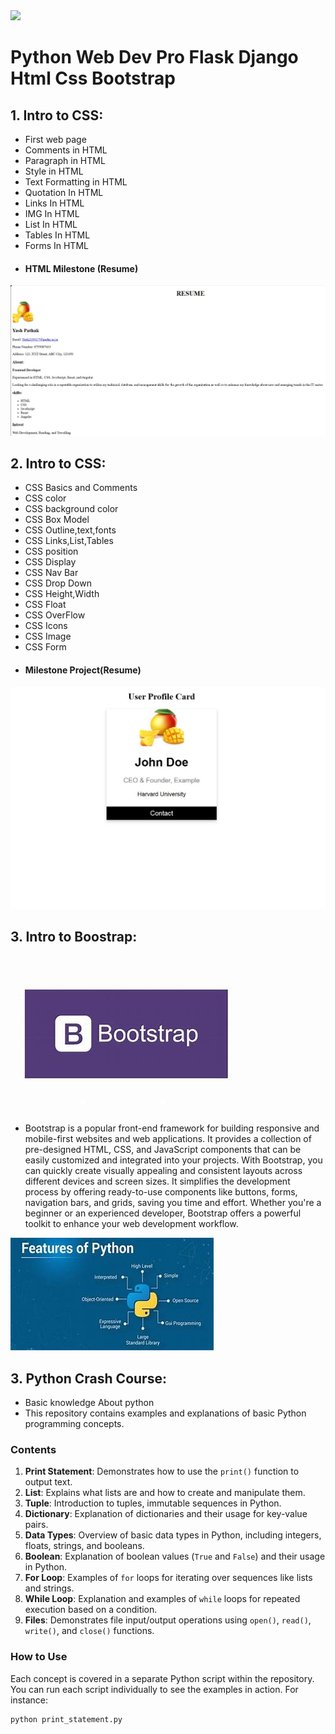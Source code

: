 <img src = "https://i.ytimg.com/vi/MjVXGQT5C-E/maxresdefault.jpg">

# Python Web Dev Pro Flask Django Html Css Bootstrap

## 1. Intro to CSS:
- First web page
- Comments in HTML
- Paragraph in HTML
- Style in HTML
- Text Formatting in HTML
- Quotation In HTML
- Links In HTML
- IMG In HTML
- List In HTML
- Tables In HTML
- Forms In HTML
- #### HTML Milestone (Resume)

<img src = "Intro to HTML with mini Project\12.HTML Milestone Project\Resume2.jpg">

## 2. Intro to CSS:
- CSS Basics and Comments
- CSS color
- CSS background color
- CSS Box Model
- CSS Outline,text,fonts
- CSS Links,List,Tables
- CSS position
- CSS Display
- CSS Nav Bar
- CSS Drop Down
- CSS Height,Width
- CSS Float
- CSS OverFlow
- CSS Icons
- CSS Image
- CSS Form
- #### Milestone Project(Resume)
 
<img src = "Intro to CSS\17.Milestone Project\Resume1.jpg">

## 3. Intro to Boostrap:


<img src = "Intro to Bootstrap\Bootstrap.jpg">


- Bootstrap is a popular front-end framework for building responsive and mobile-first websites and web 
  applications. It provides a collection of pre-designed HTML, CSS, and JavaScript components that can be 
  easily customized and integrated into your projects. With Bootstrap, you can quickly create visually 
  appealing and consistent layouts across different devices and screen sizes. It simplifies the development 
  process by offering ready-to-use components like buttons, forms, navigation bars, and grids, saving you 
  time and effort. Whether you're a beginner or an experienced developer, Bootstrap offers a powerful 
  toolkit to enhance your web development workflow.


<img src = "Python Crash Course\img.jpg">

## 3. Python Crash Course:
- Basic knowledge About python
- This repository contains examples and explanations of basic Python programming concepts.

###  Contents

1. **Print Statement**: Demonstrates how to use the `print()` function to output text.
2. **List**: Explains what lists are and how to create and manipulate them.
3. **Tuple**: Introduction to tuples, immutable sequences in Python.
4. **Dictionary**: Explanation of dictionaries and their usage for key-value pairs.
5. **Data Types**: Overview of basic data types in Python, including integers, floats, strings, and booleans.
6. **Boolean**: Explanation of boolean values (`True` and `False`) and their usage in Python.
7. **For Loop**: Examples of `for` loops for iterating over sequences like lists and strings.
8. **While Loop**: Explanation and examples of `while` loops for repeated execution based on a condition.
9. **Files**: Demonstrates file input/output operations using `open()`, `read()`, `write()`, and `close()` functions.

###  How to Use

Each concept is covered in a separate Python script within the repository. You can run each script individually to see the examples in action. For instance:

```bash
python print_statement.py


